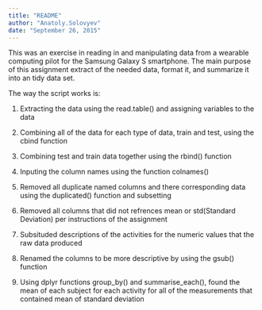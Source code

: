 ```yaml
---
title: "README"
author: "Anatoly.Solovyev"
date: "September 26, 2015"
---
```


This was an exercise in reading in and manipulating data from a wearable computing pilot for the Samsung Galaxy S smartphone. The main purpose of this assignment extract of the needed data, format it, and summarize it into an tidy data set.

The way the script works is: 

1. Extracting the data using the read.table() and assigning variables to the data 

2. Combining all of the data for each type of data, train and test, using the cbind function

3. Combining test and train data together using the rbind() function

4. Inputing the column names using the function colnames()

5. Removed all duplicate named columns and there corresponding data using the duplicated() function and subsetting

6. Removed all columns that did not refrences mean or std(Standard Deviation) per instructions of the assignment

7. Subsituded descriptions of the activities for the numeric values that the raw data produced

8. Renamed the columns to be more descriptive by using the gsub() function

9. Using dplyr functions group_by() and summarise_each(), found the mean of each subject for each activity for all of the measurements that contained mean of standard deviation